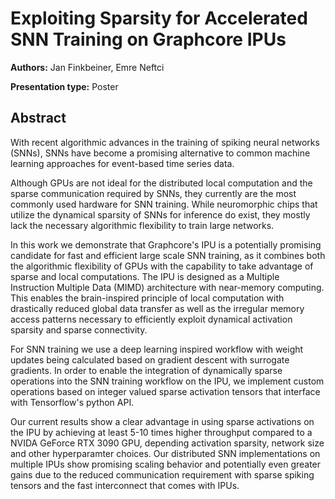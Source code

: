 
# Exploiting Sparsity for Accelerated SNN Training on Graphcore IPUs

**Authors:** Jan Finkbeiner, Emre Neftci

**Presentation type:** Poster

## Abstract

With recent algorithmic advances in the training of spiking neural networks (SNNs), SNNs have become a promising alternative to common machine learning approaches for event-based time series data. 

Although GPUs are not ideal for the distributed local computation and the sparse communication required by SNNs, they currently are the most commonly used hardware for SNN training. While neuromorphic chips that utilize the dynamical sparsity of SNNs for inference do exist, they mostly lack the necessary algorithmic flexibility to train large networks.

In this work we demonstrate that Graphcore's IPU is a potentially promising candidate for fast and efficient large scale SNN training, as it combines both the algorithmic flexibility of GPUs with the capability to take advantage of sparse and local computations. The IPU is designed as a Multiple Instruction Multiple Data (MIMD) architecture with near-memory computing. This enables the brain-inspired principle of local computation with drastically reduced global data transfer as well as the irregular memory access patterns necessary to efficiently exploit dynamical activation sparsity and sparse connectivity.

For SNN training we use a deep learning inspired workflow with weight updates being calculated based on gradient descent with surrogate gradients. 
In order to enable the integration of dynamically sparse operations into the SNN training workflow on the IPU, we implement custom operations based on integer valued sparse activation tensors that interface with Tensorflow's python API. 

Our current results show a clear advantage in using sparse activations on the IPU by achieving at least 5-10 times higher throughput compared to a NVIDA GeForce RTX 3090 GPU, depending activation sparsity, network size and other hyperparamter choices. Our distributed SNN implementations on multiple IPUs show promising scaling behavior and potentially even greater gains due to the reduced communication requirement with sparse spiking tensors and the fast interconnect that comes with IPUs. 